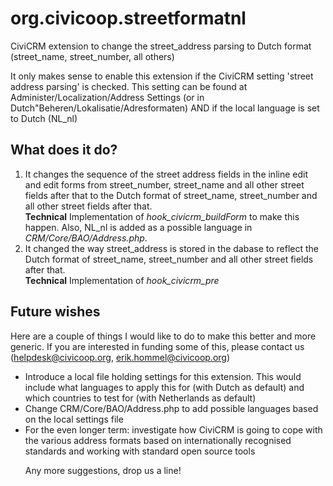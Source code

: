 org.civicoop.streetformatnl
===========================

CiviCRM extension to change the street_address parsing to Dutch format (street_name, street_number, all others)

It only makes sense to enable this extension if the CiviCRM setting 'street address parsing' is checked. This setting can be found at Administer/Localization/Address Settings (or in Dutch"Beheren/Lokalisatie/Adresformaten) AND if the local language is set to Dutch (NL_nl)

What does it do?
-----------------
<ol>
<li>It changes the sequence of the street address fields in the inline edit and edit forms from street_number, street_name and all other street fields after that to the Dutch format of street_name, street_number and all other street fields after that.
<br /><strong>Technical</strong>
Implementation of <em>hook_civicrm_buildForm</em> to make this happen. Also, NL_nl is added as a possible language in <em>CRM/Core/BAO/Address.php</em>.
</li>

<li>It changed the way street_address is stored in the dabase to reflect the Dutch format of street_name, street_number and all other street fields after that.
<br /><strong>Technical</strong>
Implementation of <em>hook_civicrm_pre</em>
</li>
</ol>

Future wishes
-------------

Here are a couple of things I would like to do to make this better and more generic. If you are interested in funding some of this, please contact us (helpdesk@civicoop.org, erik.hommel@civicoop.org)
<ul>
<li>Introduce a local file holding settings for this extension. This would include what languages to apply this for (with Dutch as default) and which countries to test for (with Netherlands as default)</li>
<li>Change CRM/Core/BAO/Address.php to add possible languages based on the local settings file</li>
<li>For the even longer term: investigate how CiviCRM is going to cope with the various address formats based on internationally recognised standards and working with standard open source tools</li>

Any more suggestions, drop us a line!
